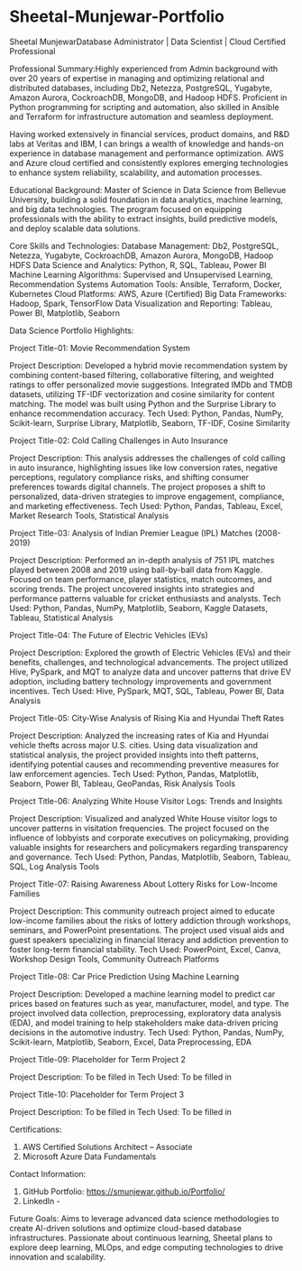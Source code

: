 # Sheetal-Munjewar-Portfolio
Sheetal MunjewarDatabase Administrator | Data Scientist | Cloud Certified Professional

Professional Summary:Highly experienced from Admin background with over 20 years of expertise in managing and optimizing relational and distributed databases, including Db2, Netezza, PostgreSQL, Yugabyte, Amazon Aurora, CockroachDB, MongoDB, and Hadoop HDFS. Proficient in Python programming for scripting and automation, also skilled in Ansible and Terraform for infrastructure automation and seamless deployment.

Having worked extensively in financial services, product domains, and R&D labs at Veritas and IBM, I can brings a wealth of knowledge and hands-on experience in database management and performance optimization. AWS and Azure cloud certified and consistently explores emerging technologies to enhance system reliability, scalability, and automation processes.

Educational Background: Master of Science in Data Science from Bellevue University, building a solid foundation in data analytics, machine learning, and big data technologies. The program focused on equipping professionals with the ability to extract insights, build predictive models, and deploy scalable data solutions.

Core Skills and Technologies:
Database Management: Db2, PostgreSQL, Netezza, Yugabyte, CockroachDB, Amazon Aurora, MongoDB, Hadoop HDFS
Data Science and Analytics: Python, R, SQL, Tableau, Power BI
Machine Learning Algorithms: Supervised and Unsupervised Learning, Recommendation Systems
Automation Tools: Ansible, Terraform, Docker, Kubernetes
Cloud Platforms: AWS, Azure (Certified)
Big Data Frameworks: Hadoop, Spark, TensorFlow
Data Visualization and Reporting: Tableau, Power BI, Matplotlib, Seaborn


Data Science Portfolio Highlights:

Project Title-01: Movie Recommendation System

Project Description:
Developed a hybrid movie recommendation system by combining content-based filtering, collaborative filtering, and weighted ratings to offer personalized movie suggestions. Integrated IMDb and TMDB datasets, utilizing TF-IDF vectorization and cosine similarity for content matching. The model was built using Python and the Surprise Library to enhance recommendation accuracy.
Tech Used: Python, Pandas, NumPy, Scikit-learn, Surprise Library, Matplotlib, Seaborn, TF-IDF, Cosine Similarity

Project Title-02: Cold Calling Challenges in Auto Insurance

Project Description:
This analysis addresses the challenges of cold calling in auto insurance, highlighting issues like low conversion rates, negative perceptions, regulatory compliance risks, and shifting consumer preferences towards digital channels. The project proposes a shift to personalized, data-driven strategies to improve engagement, compliance, and marketing effectiveness.
Tech Used: Python, Pandas, Tableau, Excel, Market Research Tools, Statistical Analysis

Project Title-03: Analysis of Indian Premier League (IPL) Matches (2008-2019)

Project Description:
Performed an in-depth analysis of 751 IPL matches played between 2008 and 2019 using ball-by-ball data from Kaggle. Focused on team performance, player statistics, match outcomes, and scoring trends. The project uncovered insights into strategies and performance patterns valuable for cricket enthusiasts and analysts.
Tech Used: Python, Pandas, NumPy, Matplotlib, Seaborn, Kaggle Datasets, Tableau, Statistical Analysis

Project Title-04: The Future of Electric Vehicles (EVs)

Project Description:
Explored the growth of Electric Vehicles (EVs) and their benefits, challenges, and technological advancements. The project utilized Hive, PySpark, and MQT to analyze data and uncover patterns that drive EV adoption, including battery technology improvements and government incentives.
Tech Used: Hive, PySpark, MQT, SQL, Tableau, Power BI, Data Analysis

Project Title-05: City-Wise Analysis of Rising Kia and Hyundai Theft Rates

Project Description:
Analyzed the increasing rates of Kia and Hyundai vehicle thefts across major U.S. cities. Using data visualization and statistical analysis, the project provided insights into theft patterns, identifying potential causes and recommending preventive measures for law enforcement agencies.
Tech Used: Python, Pandas, Matplotlib, Seaborn, Power BI, Tableau, GeoPandas, Risk Analysis Tools

Project Title-06: Analyzing White House Visitor Logs: Trends and Insights

Project Description:
Visualized and analyzed White House visitor logs to uncover patterns in visitation frequencies. The project focused on the influence of lobbyists and corporate executives on policymaking, providing valuable insights for researchers and policymakers regarding transparency and governance.
Tech Used: Python, Pandas, Matplotlib, Seaborn, Tableau, SQL, Log Analysis Tools

Project Title-07: Raising Awareness About Lottery Risks for Low-Income Families

Project Description:
This community outreach project aimed to educate low-income families about the risks of lottery addiction through workshops, seminars, and PowerPoint presentations. The project used visual aids and guest speakers specializing in financial literacy and addiction prevention to foster long-term financial stability.
Tech Used: PowerPoint, Excel, Canva, Workshop Design Tools, Community Outreach Platforms

Project Title-08: Car Price Prediction Using Machine Learning

Project Description:
Developed a machine learning model to predict car prices based on features such as year, manufacturer, model, and type. The project involved data collection, preprocessing, exploratory data analysis (EDA), and model training to help stakeholders make data-driven pricing decisions in the automotive industry.
Tech Used: Python, Pandas, NumPy, Scikit-learn, Matplotlib, Seaborn, Excel, Data Preprocessing, EDA

Project Title-09: Placeholder for Term Project 2

Project Description:
To be filled in
Tech Used: To be filled in

Project Title-10: Placeholder for Term Project 3

Project Description:
To be filled in
Tech Used: To be filled in
    
Certifications:
1.  AWS Certified Solutions Architect – Associate
2.  Microsoft Azure Data Fundamentals

Contact Information:
1. GitHub Portfolio: https://smunjewar.github.io/Portfolio/
2. LinkedIn - 

Future Goals: Aims to leverage advanced data science methodologies to create AI-driven solutions and optimize cloud-based database infrastructures. Passionate about continuous learning, Sheetal plans to explore deep learning, MLOps, and edge computing technologies to drive innovation and scalability.
